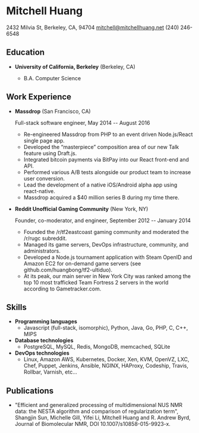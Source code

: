 Mitchell Huang
===============

2432 Milvia St, Berkeley, CA, 94704
mitchell@mitchellhuang.net
(240) 246-6548

Education
---------

*   **University of California, Berkeley** (Berkeley, CA)

    -   B.A. Computer Science

Work Experience
---------------

*   **Massdrop** (San Francisco, CA)

    Full-stack software engineer, May 2014 -- August 2016

    -   Re-engineered Massdrop from PHP to an event driven Node.js/React single page app.
    -   Developed the “masterpiece” composition area of our new Talk feature using Draft.js.
    -   Integrated bitcoin payments via BitPay into our React front-end and API.
    -   Performed various A/B tests alongside our product team to increase user conversion.
    -   Lead the development of a native iOS/Android alpha app using react-native.
    -   Massdrop acquired a $40 million series B during my time there.

*   **Reddit Unofficial Gaming Community** (New York, NY)

    Founder, co-moderator, and engineer, September 2012 -- January 2014

    -   Founded the /r/tf2eastcoast gaming community and moderated the /r/rugc subreddit.
    -   Managed its game servers, DevOps infrastructure, community, and administrators.
    -   Developed a Node.js tournament application with Steam OpenID and Amazon EC2 for on-demand game servers (see github.com/huangbong/tf2-ultiduo).
    -   At its peak, our main server in New York City was ranked among the top 10 most trafficked Team Fortress 2 servers in the world according to Gametracker.com.

Skills
------

*   **Programming languages**
    -   Javascript (full-stack, isomorphic), Python, Java, Go, PHP, C, C++, MIPS
*   **Database technologies**
    -   PostgreSQL, MySQL, Redis, MongoDB, memcached, SQLite
*   **DevOps technologies**
    -   Linux, Amazon AWS, Kubernetes, Docker, Xen, KVM, OpenVZ, LXC, Chef, Puppet, Jenkins, Ansible, NGINX, HAProxy, Codeship, Travis, Rollbar, Varnish, etc...

Publications
------

*   "Efficient and generalized processing of multidimensional NUS NMR data: the NESTA algorithm
    and comparison of regularization term", Shangjin Sun, Michelle Gill, Yifei Li, Mitchell Huang
    and R. Andrew Byrd, Journal of Biomolecular NMR, DOI 10.1007/s10858-015-9923-x.

